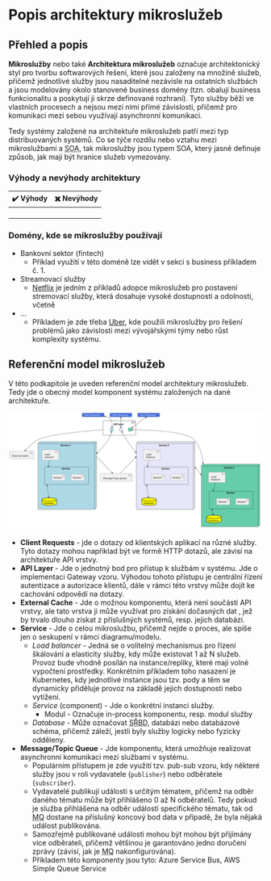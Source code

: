 # Popis architektury mikroslužeb

## Přehled a popis
**Mikroslužby** nebo také **Architektura mikroslužeb** označuje architektonický styl pro tvorbu softwarových řešení, které jsou založeny na množině služeb, přičemž jednotlivé služby jsou nasaditelné nezávisle na ostatních službách a jsou modelovány okolo stanovené business domény (tzn. obalují business funkcionalitu a poskytují ji skrze definované rozhraní). Tyto služby běží ve vlastních procesech a nejsou mezi nimi přímé závislosti, přičemž pro komunikaci mezi sebou využívají asynchronní komunikaci.

Tedy systémy založené na architektuře mikroslužeb patří mezi typ distribuovaných systémů. Co se týče rozdílu nebo vztahu mezi mikroslužbami a <abbr title="Service Oriented Architecture">SOA</abbr>, tak mikroslužby jsou typem SOA, který jasně definuje způsob, jak mají být hranice služeb vymezovány.

### Výhody a nevýhody architektury
| :heavy_check_mark: Výhody | :heavy_multiplication_x: Nevýhody |
|-|-|
|||
|||
|||
|||

### Domény, kde se mikroslužby používají
- Bankovní sektor (fintech)
    - Příklad využití v této doméně lze vidět v sekci s business příkladem č. 1.
- Streamovací služby
    - [Netflix](https://www.nginx.com/blog/microservices-at-netflix-architectural-best-practices/) je jedním z příkladů adopce mikroslužeb pro postavení stremovací služby, která dosahuje vysoké dostupnosti a odolnosti, včetně 
- ...
    - Příkladem je zde třeba [Uber](https://www.uber.com/en-CZ/blog/microservice-architecture/), kde použili mikroslužby pro řešení problémů jako závislosti mezi vývojářskými týmy nebo růst komplexity systému.

## Referenční model mikroslužeb
V této podkapitole je uveden referenční model architektury mikroslužeb. Tedy jde o obecný model komponent systému založených na dané architektuře.

![Microservice architecture reference model](../_images/reference_model.svg "Reference model of microservices")
- **Client Requests** - jde o dotazy od klientských aplikací na různé služby. Tyto dotazy mohou například být ve formě HTTP dotazů, ale závisí na architektuře API vrstvy.
- **API Layer** - Jde o jednotný bod pro přístup k službám v systému. Jde o implementaci Gateway vzoru. Výhodou tohoto přístupu je centrální řízení autentizace a autorizace klientů, dále v rámci této vrstvy může dojít ke cachování odpovědí na dotazy.
- **External Cache** - Jde o možnou komponentu, která není součástí API vrstvy, ale tato vrstva ji může využívat pro získání dočasných dat , jež by trvalo dlouho získat z příslušných systémů, resp. jejich databází.
- **Service** - Jde o celou mikroslužbu, přičemž nejde o proces, ale spíše jen o seskupení v rámci diagramu/modelu.
    - *Load balancer* - Jedná se o volitelný mechanismus pro řízení škálování a elasticity služby, kdy může existovat 1 až N služeb. Provoz bude vhodně posílán na instance/repliky, které mají volné vypočtení prostředky. Konkrétním příkladem toho nasazení je Kubernetes, kdy jednotlivé instance jsou tzv. pody a těm se dynamicky přiděluje provoz na základě jejich dostupnosti nebo vytížení.
    - *Service* (component) - Jde o konkrétní instanci služby.
        - Modul - Označuje in-process komponentu, resp. modul služby
    - *Database* - Může označovat <abbr title="Systém řízení báze dat">SŘBD</abbr>, databázi nebo databázové schéma, přičemž záleží, jestli byly služby logicky nebo fyzicky odděleny.
- **Message/Topic Queue** - Jde komponentu, která umožňuje realizovat asynchronní komunikaci mezi službami v systému.
    - Populárním přístupem je zde využití tzv. pub-sub vzoru, kdy některé služby jsou v roli vydavatele (`publisher`) nebo odběratele (`subscriber`).
    - Vydavatelé publikují události  s určitým tématem, přičemž na odběr daného tématu může být přihlášeno 0 až N odběratelů. Tedy pokud je služba přihlášena na odběr událostí specifického tématu, tak od <abbr title="Message Queue">MQ</abbr> dostane na příslušný koncový bod data v případě, že byla nějaká událost publikována.
    - Samozřejmě publikované události mohou být mohou být přijímány více odběrateli, přičemž většinou je garantováno jedno doručení zprávy (závisí, jak je <abbr title="Message Queue">MQ</abbr> nakonfigurována).
    - Příkladem této komponenty jsou tyto: Azure Service Bus, AWS Simple Queue Service

